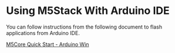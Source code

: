 

# Using M5Stack With Arduino IDE

You can follow instructions from the following document to flash applications from Arduino IDE.

[M5Core Quick Start - Arduino Win](https://docs.m5stack.com/#/en/quick_start/m5core/m5stack_core_get_started_Arduino_Windows)

